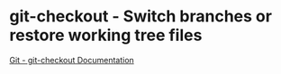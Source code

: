 # git-checkout - Switch branches or restore working tree files

[Git - git-checkout Documentation](https://git-scm.com/docs/git-checkout)
